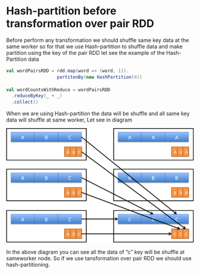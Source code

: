 # Hash-partition before transformation over pair RDD

Before perform any transformation we should shuffle same key data at the same worker so for that we use Hash-partition to shuffle data and make partition using the key of the pair RDD let see the example of the Hash-Partition data

```scala
val wordPairsRDD = rdd.map(word => (word, 1)).
                   partitonBy(new HashPartition(4))

val wordCountsWithReduce = wordPairsRDD
  .reduceByKey(_ + _)
  .collect()
```

When we are using Hash-partition the data will be shuffle and all same key data will shuffle at same worker, Let see in diagram

![](../../.gitbook/assets/p1.png)

In the above diagram you can see all the data of “c” key will be shuffle at sameworker node. So if we use tansformation over pair RDD we should use hash-partitioning.

